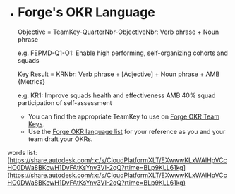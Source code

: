 -   # Forge's OKR Language
    
    Objective = TeamKey-QuarterNbr-ObjectiveNbr: Verb phrase + Noun phrase
    
    e.g. FEPMD-Q1-O1: Enable high performing, self-organizing cohorts and squads
    
      
    
    Key Result = KRNbr: Verb phrase + [Adjective] + Noun phrase + AMB {Metrics}
    
    e.g. KR1: Improve squads health and effectiveness AMB 40% squad participation of self-assessment
    
      
    
    -   You can find the appropriate TeamKey to use on  [Forge OKR Team Keys](https://wiki.autodesk.com/display/PLAT/Forge+OKR+Team+Keys).
    -   Use the  [Forge OKR language list](https://share.autodesk.com/:x:/s/CloudPlatformXLT/EXwwwKLxWAlHpVCcHO0DWa8BKcwH1DvFAtKsYnv3VI-2qQ?e=eLx55D)  for your reference as you and your team draft your OKRs.

words list: [https://share.autodesk.com/:x:/s/CloudPlatformXLT/EXwwwKLxWAlHpVCcHO0DWa8BKcwH1DvFAtKsYnv3VI-2qQ?rtime=BLp9KLL61kg](https://share.autodesk.com/:x:/s/CloudPlatformXLT/EXwwwKLxWAlHpVCcHO0DWa8BKcwH1DvFAtKsYnv3VI-2qQ?rtime=BLp9KLL61kg)

<!--stackedit_data:
eyJoaXN0b3J5IjpbNzk1NjQ1MTEzXX0=
-->